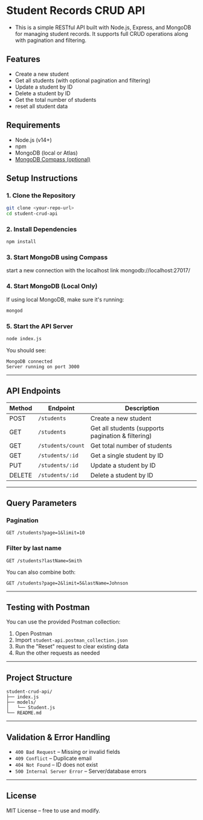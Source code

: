 # Student Records CRUD API

- This is a simple RESTful API built with Node.js, Express, and MongoDB for managing student records. It supports full CRUD operations along with pagination and filtering.

## Features

- Create a new student
- Get all students (with optional pagination and filtering)
- Update a student by ID
- Delete a student by ID
- Get the total number of students
- reset all student data

## Requirements

- Node.js (v14+)
- npm
- MongoDB (local or Atlas)
- [MongoDB Compass (optional)](https://www.mongodb.com/try/download/compass)

## Setup Instructions

### 1. Clone the Repository

```bash
git clone <your-repo-url>
cd student-crud-api
```

### 2. Install Dependencies

```bash
npm install
```

### 3. Start MongoDB using Compass

start a new connection with the localhost link
mongodb://localhost:27017/

### 4. Start MongoDB (Local Only)

If using local MongoDB, make sure it's running:

```bash
mongod
```

### 5. Start the API Server

```bash
node index.js
```

You should see:

```
MongoDB connected
Server running on port 3000
```

---

## API Endpoints

| Method | Endpoint          | Description                                        |
| ------ | ----------------- | -------------------------------------------------- |
| POST   | `/students`       | Create a new student                               |
| GET    | `/students`       | Get all students (supports pagination & filtering) |
| GET    | `/students/count` | Get total number of students                       |
| GET    | `/students/:id`   | Get a single student by ID                         |
| PUT    | `/students/:id`   | Update a student by ID                             |
| DELETE | `/students/:id`   | Delete a student by ID                             |

---

## Query Parameters

### Pagination

```
GET /students?page=1&limit=10
```

### Filter by last name

```
GET /students?lastName=Smith
```

You can also combine both:

```
GET /students?page=2&limit=5&lastName=Johnson
```

---

## Testing with Postman

You can use the provided Postman collection:

1. Open Postman
2. Import `student-api.postman_collection.json`
3. Run the "Reset" request to clear existing data
4. Run the other requests as needed

---

## Project Structure

```
student-crud-api/
├── index.js
├── models/
│   └── Student.js
└── README.md
```

---

## Validation & Error Handling

- `400 Bad Request` – Missing or invalid fields
- `409 Conflict` – Duplicate email
- `404 Not Found` – ID does not exist
- `500 Internal Server Error` – Server/database errors

---

## License

MIT License – free to use and modify.
